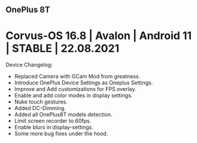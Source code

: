 ## OnePlus 8T

# Corvus-OS 16.8 | Avalon | Android 11 | STABLE | 22.08.2021
Device Changelog:
- Replaced Camera with GCam Mod from greatness.
- Introduce OnePlus Device Settings as Oneplus Settings.
- Improve and Add customizations for FPS overlay.
- Enable and add color modes in display settings.
- Nuke touch gestures.
- Added DC-Dimming.
- Added all OnePlus8T models detection.
- Limit screen recorder to 60fps.
- Enable blurs in display-settings.
- Some more bug fixes under the hood.
